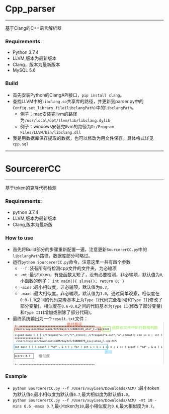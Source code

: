 # Cpp_parser

---

基于Clang的C++语言解析器

### Requirements:

* Python 3.7.4
* LLVM,版本为最新版本
* Clang，版本为最新版本
* MySQL 5.6

### Build

* 首先安装Python的ClangAPI接口，`pip install clang`。
* 查找LLVM中的`libclang.so`共享库的路径，并更新到parser.py中的`Config.set_library_file(libclangPath)`中的`libclangPath`。
	* 例子：mac安装完llvm的路径为`/usr/local/opt/llvm/lib/libclang.dylib`
	* 例子：windows安装完llvm的路径为`D:/Program Files/LLVM/bin/libclang.dll`
* 我是用数据库保存提取的数据，也可以修改为用文件保存，具体格式详见`cpp.sql`

---

# SourcererCC 

---

基于token的克隆代码检测

### Requirements:

* python 3.7.4 
* LLVM,版本为最新版本
* Clang,版本为最新版

### How to use 

* 首先将Build部分的步骤重新配置一遍，注意更新`SourcererCC.py`中的`libclangPath`路径，数据库部分可略过。
* 运行`python SourcererCC.py`命令，注意这里一共有四个参数
	* `--f` :装有所有待检测cpp文件的文件夹，为必输项
	* `-mt` :最少token，有些函数太短了，没有必要检测，非必输项，默认值为`0`, 小函数的例子：
			```
			int main(){
				slove();
				return 0;
			}
			```
	* `-mins` :最小相似度，非必输项，默认值为`0.7`。
	* `-maxs` :最大相似度，非必输项，默认值为`1.0`。通过简单观察，相似度在`0.9-1.0`之间的代码克隆基本上为`Type I`(代码完全相同)和`Type II`(修改了部分变量)。相似度在`0.6-0.8`之间的代码基本为`Type II`(修改了部分变量)和`Type III`(增加或删除了部分代码)。
* 最终系统输出为一个`result.txt`文件：
	![图片描述](result.png)

### Example

* `python SourcererCC.py --f /Users/xuyisen/Downloads/ACM/` :最小token为默认值`0`,最小相似度为默认值`0.7`,最大相似度为默认值`1.0`。
* `python SourcererCC.py --f /Users/xuyisen/Downloads/ACM/ -mt 10 -mins 0.6 -maxs 0.7`,最小token为`10`,最小相似度为`0.6`,最大相似度为`0.7`。



